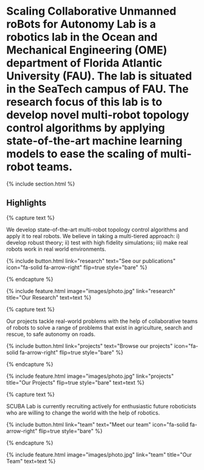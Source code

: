 ---
---

# Scaling Collaborative Unmanned roBots for Autonomy Lab is a robotics lab in the Ocean and Mechanical Engineering (OME) department of Florida Atlantic University (FAU). The lab is situated in the SeaTech campus of FAU. The research focus of this lab is to develop novel multi-robot topology control algorithms by applying state-of-the-art machine learning models to ease the scaling of multi-robot teams.



{% include section.html %}

## Highlights

{% capture text %}

We develop state-of-the-art multi-robot topology control algorithms and apply it to real robots. We believe in taking a multi-tiered approach: i) develop robust theory; ii) test with high fidelity simulations; iii) make real robots work in real world environments.

{%
  include button.html
  link="research"
  text="See our publications"
  icon="fa-solid fa-arrow-right"
  flip=true
  style="bare"
%}

{% endcapture %}

{%
  include feature.html
  image="images/photo.jpg"
  link="research"
  title="Our Research"
  text=text
%}

{% capture text %}

Our projects tackle real-world problems with the help of collaborative teams of robots to solve a range of problems that exist in agriculture, search and rescue, to safe autonomy on roads. 

{%
  include button.html
  link="projects"
  text="Browse our projects"
  icon="fa-solid fa-arrow-right"
  flip=true
  style="bare"
%}

{% endcapture %}

{%
  include feature.html
  image="images/photo.jpg"
  link="projects"
  title="Our Projects"
  flip=true
  style="bare"
  text=text
%}

{% capture text %}

SCUBA Lab is currently recruiting actively for enthusiastic future roboticists who are willing to change the world with the help of robotics.

{%
  include button.html
  link="team"
  text="Meet our team"
  icon="fa-solid fa-arrow-right"
  flip=true
  style="bare"
%}

{% endcapture %}

{%
  include feature.html
  image="images/photo.jpg"
  link="team"
  title="Our Team"
  text=text
%}
